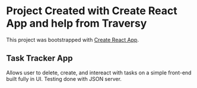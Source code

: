 # Project Created with Create React App and help from Traversy

This project was bootstrapped with [Create React App](https://github.com/facebook/create-react-app).

## Task Tracker App

Allows user to delete, create, and intereact with tasks on a simple front-end built fully in UI. Testing done with JSON server.
